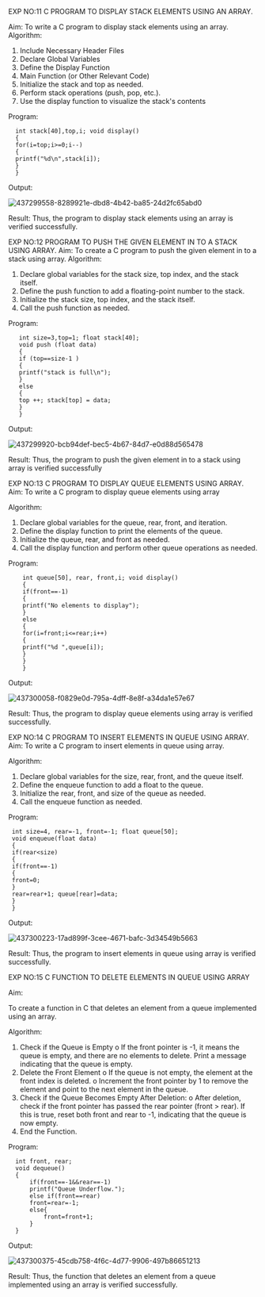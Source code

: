 EXP NO:11 C PROGRAM TO DISPLAY STACK ELEMENTS USING AN ARRAY.

Aim:
To write a C program to display stack elements using an array.
Algorithm:
1.	Include Necessary Header Files
2.	Declare Global Variables
3.	Define the Display Function
4.	Main Function (or Other Relevant Code)
5.	Initialize the stack and top as needed.
6.	Perform stack operations (push, pop, etc.).
7.	Use the display function to visualize the stack's contents
 
Program:

      int stack[40],top,i; void display()
      {
      for(i=top;i>=0;i--)
      {
      printf("%d\n",stack[i]);
      }
      }


Output:


![437299558-8289921e-dbd8-4b42-ba85-24d2fc65abd0](https://github.com/user-attachments/assets/f18b7909-dc0f-4ede-a5e4-463c9785d774)



Result:
Thus, the program to display stack elements using an array is verified successfully.
 

EXP NO:12  PROGRAM TO PUSH THE GIVEN ELEMENT IN TO A STACK USING ARRAY.
Aim:
To create a C program to push the given element in to a stack using array.
Algorithm:
1.	Declare global variables for the stack size, top index, and the stack itself.
2.	Define the push function to add a floating-point number to the stack.
3.	Initialize the stack size, top index, and the stack itself.
4.	Call the push function as needed.
 
Program:

       int size=3,top=1; float stack[40];
       void push (float data)
       {
       if (top==size-1 )
       {
       printf("stack is full\n");
       }
       else
       {
       top ++; stack[top] = data;
       }
       }



Output:


![437299920-bcb94def-bec5-4b67-84d7-e0d88d565478](https://github.com/user-attachments/assets/764cb321-caca-4d51-9a4c-83b33b57d56d)




Result:
Thus, the program to push the given element in to a stack using array is verified successfully


 
EXP NO:13 C PROGRAM TO DISPLAY QUEUE ELEMENTS USING ARRAY.
Aim:
To write a C program to display queue elements using array

Algorithm:
1.	Declare global variables for the queue, rear, front, and iteration.
2.	Define the display function to print the elements of the queue.
3.	Initialize the queue, rear, and front as needed.
4.	Call the display function and perform other queue operations as needed.
 
Program:

        int queue[50], rear, front,i; void display()
        {
        if(front==-1)
        {
        printf("No elements to display");
        }
        else
        {
        for(i=front;i<=rear;i++)
        {
        printf("%d ",queue[i]);
        }
        }
        }


Output:

![437300058-f0829e0d-795a-4dff-8e8f-a34da1e57e67](https://github.com/user-attachments/assets/d82d9ea4-d017-4ea6-9b0a-61caf4074348)


Result:
Thus, the program to display queue elements using array is verified successfully.


 
EXP NO:14 C PROGRAM TO INSERT ELEMENTS IN QUEUE USING ARRAY.
Aim:
To write a C program to insert elements in queue using array.

Algorithm:
1.	Declare global variables for the size, rear, front, and the queue itself.
2.	Define the enqueue function to add a float to the queue.
3.	Initialize the rear, front, and size of the queue as needed.
4.	Call the enqueue function as needed.

Program:

     int size=4, rear=-1, front=-1; float queue[50];
     void enqueue(float data)
     {
     if(rear<size)
     {
     if(front==-1)
     {
     front=0;
     }
     rear=rear+1; queue[rear]=data;
     }
     }


Output:

![437300223-17ad899f-3cee-4671-bafc-3d34549b5663](https://github.com/user-attachments/assets/8d2bc545-2fa9-4cd2-be8a-2cc047d3573e)


Result:
Thus, the program to insert elements in queue using array is verified successfully.



 
EXP NO:15 C FUNCTION TO DELETE ELEMENTS IN QUEUE USING ARRAY



Aim:

To create a function in C that deletes an element from a queue implemented using an array.

Algorithm:

1.	Check if the Queue is Empty
o	If the front pointer is -1, it means the queue is empty, and there are no elements to delete. Print a message indicating that the queue is empty.
2.	Delete the Front Element
o	If the queue is not empty, the element at the front index is deleted.
o	Increment the front pointer by 1 to remove the element and point to the next element in the queue.
3.	Check if the Queue Becomes Empty After Deletion:
o	After deletion, check if the front pointer has passed the rear pointer (front > rear). If this is true, reset both front and rear to -1, indicating that the queue is now empty.
4.	End the Function.



Program:

      int front, rear;
      void dequeue()
      {
          if(front==-1&&rear==-1)
          printf("Queue Underflow.");
          else if(front==rear)
          front=rear=-1;
          else{
              front=front+1;
          }
      }


Output:


![437300375-45cdb758-4f6c-4d77-9906-497b86651213](https://github.com/user-attachments/assets/5f5cbc6b-7d35-40f4-805b-ebd57a7feb17)


Result:
Thus, the function that deletes an element from a queue implemented using an array is verified successfully.
